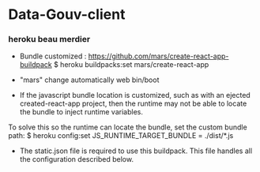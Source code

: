 # Data-Gouv-client

### heroku beau merdier

- Bundle customized :
  https://github.com/mars/create-react-app-buildpack
  $ heroku buildpacks:set mars/create-react-app

- "mars" change automatically web bin/boot

- If the javascript bundle location is customized, such as with an ejected created-react-app project, then the runtime may not be able to locate the bundle to inject runtime variables.

To solve this so the runtime can locate the bundle, set the custom bundle path:
$ heroku config:set JS_RUNTIME_TARGET_BUNDLE = ./dist/\*.js

- The static.json file is required to use this buildpack. This file handles all the configuration described below.

